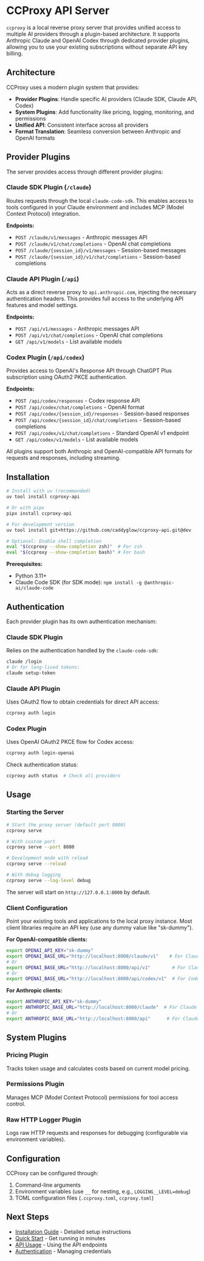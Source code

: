 # CCProxy API Server

`ccproxy` is a local reverse proxy server that provides unified access to multiple AI providers through a plugin-based architecture. It supports Anthropic Claude and OpenAI Codex through dedicated provider plugins, allowing you to use your existing subscriptions without separate API key billing.

## Architecture

CCProxy uses a modern plugin system that provides:

- **Provider Plugins**: Handle specific AI providers (Claude SDK, Claude API, Codex)
- **System Plugins**: Add functionality like pricing, logging, monitoring, and permissions
- **Unified API**: Consistent interface across all providers
- **Format Translation**: Seamless conversion between Anthropic and OpenAI formats

## Provider Plugins

The server provides access through different provider plugins:

### Claude SDK Plugin (`/claude`)
Routes requests through the local `claude-code-sdk`. This enables access to tools configured in your Claude environment and includes MCP (Model Context Protocol) integration.

**Endpoints:**
- `POST /claude/v1/messages` - Anthropic messages API
- `POST /claude/v1/chat/completions` - OpenAI chat completions
- `POST /claude/{session_id}/v1/messages` - Session-based messages
- `POST /claude/{session_id}/v1/chat/completions` - Session-based completions

### Claude API Plugin (`/api`)
Acts as a direct reverse proxy to `api.anthropic.com`, injecting the necessary authentication headers. This provides full access to the underlying API features and model settings.

**Endpoints:**
- `POST /api/v1/messages` - Anthropic messages API
- `POST /api/v1/chat/completions` - OpenAI chat completions
- `GET /api/v1/models` - List available models

### Codex Plugin (`/api/codex`)
Provides access to OpenAI's Response API through ChatGPT Plus subscription using OAuth2 PKCE authentication.

**Endpoints:**
- `POST /api/codex/responses` - Codex response API
- `POST /api/codex/chat/completions` - OpenAI format
- `POST /api/codex/{session_id}/responses` - Session-based responses
- `POST /api/codex/{session_id}/chat/completions` - Session-based completions
- `POST /api/codex/v1/chat/completions` - Standard OpenAI v1 endpoint
- `GET /api/codex/v1/models` - List available models

All plugins support both Anthropic and OpenAI-compatible API formats for requests and responses, including streaming.

## Installation

```bash
# Install with uv (recommended)
uv tool install ccproxy-api

# Or with pipx
pipx install ccproxy-api

# For development version
uv tool install git+https://github.com/caddyglow/ccproxy-api.git@dev

# Optional: Enable shell completion
eval "$(ccproxy --show-completion zsh)"  # For zsh
eval "$(ccproxy --show-completion bash)" # For bash
```

**Prerequisites:**
- Python 3.11+
- Claude Code SDK (for SDK mode): `npm install -g @anthropic-ai/claude-code`

## Authentication

Each provider plugin has its own authentication mechanism:

### Claude SDK Plugin
Relies on the authentication handled by the `claude-code-sdk`:
```bash
claude /login
# Or for long-lived tokens:
claude setup-token
```

### Claude API Plugin
Uses OAuth2 flow to obtain credentials for direct API access:
```bash
ccproxy auth login
```

### Codex Plugin
Uses OpenAI OAuth2 PKCE flow for Codex access:
```bash
ccproxy auth login-openai
```

Check authentication status:
```bash
ccproxy auth status  # Check all providers
```

## Usage

### Starting the Server

```bash
# Start the proxy server (default port 8000)
ccproxy serve

# With custom port
ccproxy serve --port 8080

# Development mode with reload
ccproxy serve --reload

# With debug logging
ccproxy serve --log-level debug
```

The server will start on `http://127.0.0.1:8000` by default.

### Client Configuration

Point your existing tools and applications to the local proxy instance. Most client libraries require an API key (use any dummy value like "sk-dummy").

**For OpenAI-compatible clients:**
```bash
export OPENAI_API_KEY="sk-dummy"
export OPENAI_BASE_URL="http://localhost:8000/claude/v1"    # For Claude SDK
# Or
export OPENAI_BASE_URL="http://localhost:8000/api/v1"        # For Claude API
# Or  
export OPENAI_BASE_URL="http://localhost:8000/api/codex/v1"  # For Codex
```

**For Anthropic clients:**
```bash
export ANTHROPIC_API_KEY="sk-dummy"
export ANTHROPIC_BASE_URL="http://localhost:8000/claude"  # For Claude SDK
# Or
export ANTHROPIC_BASE_URL="http://localhost:8000/api"      # For Claude API
```

## System Plugins

### Pricing Plugin
Tracks token usage and calculates costs based on current model pricing.

### Permissions Plugin  
Manages MCP (Model Context Protocol) permissions for tool access control.

### Raw HTTP Logger Plugin
Logs raw HTTP requests and responses for debugging (configurable via environment variables).

## Configuration

CCProxy can be configured through:
1. Command-line arguments
2. Environment variables (use `__` for nesting, e.g., `LOGGING__LEVEL=debug`)
3. TOML configuration files (`.ccproxy.toml`, `ccproxy.toml`)

## Next Steps

- [Installation Guide](getting-started/installation.md) - Detailed setup instructions
- [Quick Start](getting-started/quickstart.md) - Get running in minutes
- [API Usage](user-guide/api-usage.md) - Using the API endpoints
- [Authentication](user-guide/authentication.md) - Managing credentials
